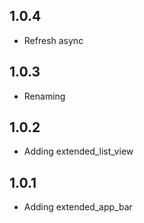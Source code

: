 ## 1.0.4

- Refresh async

## 1.0.3

- Renaming

## 1.0.2

- Adding extended_list_view

## 1.0.1

- Adding extended_app_bar
